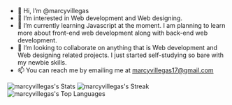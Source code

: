 - 👋 Hi, I’m @marcyvillegas
- 👀 I’m interested in Web development and Web designing.
- 🌱 I’m currently learning Javascript at the moment. I am planning to learn more about front-end web development along with back-end web development.
- 💞️ I’m looking to collaborate on anything that is Web development and Web designing related projects. I just started self-studying so bare with my newbie skills.
- 📫 You can reach me by emailing me at marcyvillegas17@gmail.com

![marcyvillegas's Stats](https://github-readme-stats.vercel.app/api?username=marcyvillegas&theme=tokyonight&show_icons=true&hide_border=true&count_private=true)
![marcyvillegas's Streak](https://github-readme-streak-stats.herokuapp.com/?user=marcyvillegas&theme=tokyonight&hide_border=true)
<br>
![marcyvillegas's Top Languages](https://github-readme-stats.vercel.app/api/top-langs/?username=marcyvillegas&theme=tokyonight&show_icons=true&hide_border=true&layout=compact)
